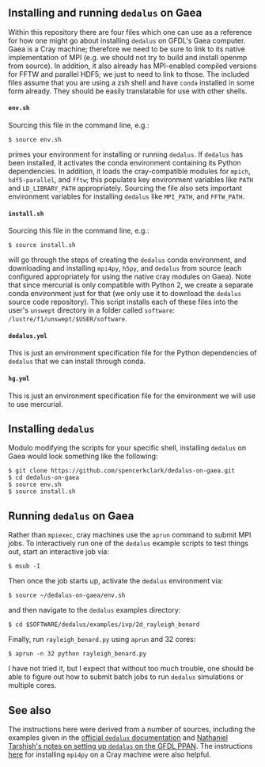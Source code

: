 ## Installing and running `dedalus` on Gaea

Within this repository there are four files which one can use as a reference
for how one might go about installing `dedalus` on GFDL's Gaea computer.  Gaea
is a Cray machine; therefore we need to be sure to link to its native
implementation of MPI (e.g. we should not try to build and install openmp from
source).  In addition, it also already has MPI-enabled compiled versions for
FFTW and parallel HDF5; we just to need to link to those.  The included files
assume that you are using a zsh shell and have `conda` installed in some form
already.  They should be easily translatable for use with other shells.

#### `env.sh`
Sourcing this file in the command line, e.g.:
```
$ source env.sh
```
primes your environment for installing or running `dedalus`.  If `dedalus` has
been installed, it activates the conda environment containing its Python
dependencies.  In addition, it loads the cray-compatible modules for `mpich`,
`hdf5-parallel`, and `fftw`; this populates key environment variables like
`PATH` and `LD_LIBRARY_PATH` appropriately.  Sourcing the file also sets
important environment variables for installing `dedalus` like `MPI_PATH`, and
`FFTW_PATH`.

#### `install.sh`
Sourcing this file in the command line, e.g.:
```
$ source install.sh
```
will go through the steps of creating the `dedalus` conda environment, and
downloading and installing `mpi4py`, `h5py`, and `dedalus` from source (each
configured appropriately for using the native cray modules on Gaea).  Note that
since mercurial is only compatible with Python 2, we create a separate conda
environment just for that (we only use it to download the `dedalus` source code
repository).  This script installs each of these files into the user's
`unswept` directory in a folder called `software`:
`/lustre/f1/unswept/$USER/software`.

#### `dedalus.yml`
This is just an environment specification file for the Python dependencies of
`dedalus` that we can install through conda.

#### `hg.yml`
This is just an environment specification file for the environment we will use
to use mercurial.

## Installing `dedalus`
Modulo modifying the scripts for your specific shell, installing `dedalus` on
Gaea would look something like the following:
```
$ git clone https://github.com/spencerkclark/dedalus-on-gaea.git
$ cd dedalus-on-gaea
$ source env.sh
$ source install.sh
```

## Running `dedalus` on Gaea
Rather than `mpiexec`, cray machines use the `aprun` command to submit MPI
jobs.  To interactively run one of the `dedalus` example scripts to test things
out, start an interactive job via:
```
$ msub -I
```
Then once the job starts up, activate the `dedalus` environment via:
```
$ source ~/dedalus-on-gaea/env.sh
```
and then navigate to the `dedalus` examples directory:
```
$ cd $SOFTWARE/dedalus/examples/ivp/2d_rayleigh_benard
```
Finally, run `rayleigh_benard.py` using `aprun` and 32 cores:
```
$ aprun -n 32 python rayleigh_benard.py
```
I have not tried it, but I expect that without too much trouble, one should be
able to figure out how to submit batch jobs to run `dedalus` simulations or
multiple cores.

## See also
The instructions here were derived from a number of sources, including the
examples given in the [official `dedalus`
documentation](https://dedalus-project.readthedocs.io/en/latest/installation.html#manual-installation) and
[Nathaniel Tarshish's notes on setting up `dedalus` on the GFDL
PPAN](https://github.com/nathanieltarshish/PPANdedalus/blob/master/GFDL_PPAN_instructions.md).
The instructions [here](http://jaist-hpc.blogspot.com/2015/02/mpi4py.html) for
installing `mpi4py` on a Cray machine were also helpful.
